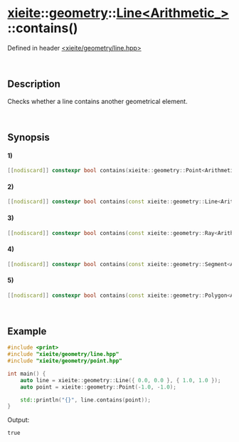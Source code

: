 # [xieite](../../../../../xieite.md)\:\:[geometry](../../../../../geometry.md)\:\:[Line<Arithmetic_>](../../../line.md)\:\:contains\(\)
Defined in header [<xieite/geometry/line.hpp>](../../../../../../include/xieite/geometry/line.hpp)

&nbsp;

## Description
Checks whether a line contains another geometrical element.

&nbsp;

## Synopsis
#### 1)
```cpp
[[nodiscard]] constexpr bool contains(xieite::geometry::Point<Arithmetic_> point) const noexcept;
```
#### 2)
```cpp
[[nodiscard]] constexpr bool contains(const xieite::geometry::Line<Arithmetic_>& line) const noexcept;
```
#### 3)
```cpp
[[nodiscard]] constexpr bool contains(const xieite::geometry::Ray<Arithmetic_>& ray) const noexcept;
```
#### 4)
```cpp
[[nodiscard]] constexpr bool contains(const xieite::geometry::Segment<Arithmetic_>& segment) const noexcept;
```
#### 5)
```cpp
[[nodiscard]] constexpr bool contains(const xieite::geometry::Polygon<Arithmetic_>& polygon) const noexcept;
```

&nbsp;

## Example
```cpp
#include <print>
#include "xieite/geometry/line.hpp"
#include "xieite/geometry/point.hpp"

int main() {
    auto line = xieite::geometry::Line({ 0.0, 0.0 }, { 1.0, 1.0 });
    auto point = xieite::geometry::Point(-1.0, -1.0);

    std::println("{}", line.contains(point));
}
```
Output:
```
true
```
